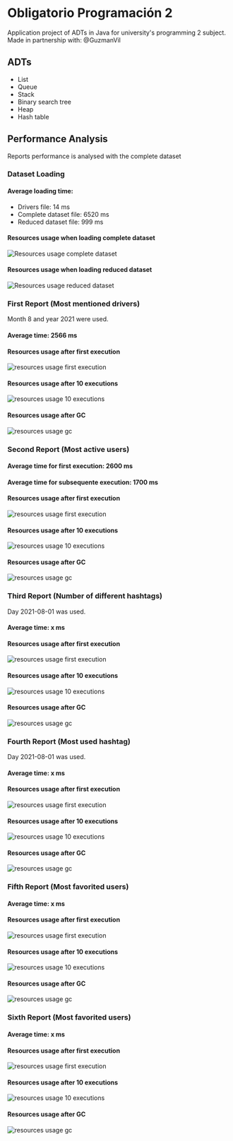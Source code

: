 # Obligatorio Programación 2
Application project of ADTs in Java for university's programming 2 subject.  
Made in partnership with: @GuzmanVil

## ADTs
- List
- Queue
- Stack
- Binary search tree
- Heap
- Hash table

## Performance Analysis
Reports performance is analysed with the complete dataset

### Dataset Loading
#### Average loading time:
- Drivers file: 14 ms
- Complete dataset file: 6520 ms
- Reduced dataset file: 999 ms

#### Resources usage when loading complete dataset
![Resources usage complete dataset](docs/load_complete_dataset.png)

#### Resources usage when loading reduced dataset
![Resources usage reduced dataset](docs/load_reduced_dataset.png)

### First Report (Most mentioned drivers)
Month 8 and year 2021 were used.
#### Average time: 2566 ms
#### Resources usage after first execution
![resources usage first execution](docs/report_1_first_execution.png)
#### Resources usage after 10 executions
![resources usage 10 executions](docs/report_1_10_executions.png)
#### Resources usage after GC
![resources usage gc](docs/report_1_gc.png)

### Second Report (Most active users)
#### Average time for first execution: 2600 ms
#### Average time for subsequente execution: 1700 ms
#### Resources usage after first execution
![resources usage first execution](docs/report_2_first_execution.png)
#### Resources usage after 10 executions
![resources usage 10 executions](docs/report_2_10_executions.png)
#### Resources usage after GC
![resources usage gc](docs/report_2_gc.png)

### Third Report (Number of different hashtags)
Day 2021-08-01 was used.
#### Average time: x ms
#### Resources usage after first execution
![resources usage first execution](docs/report_3_first_execution.png)
#### Resources usage after 10 executions
![resources usage 10 executions](docs/report_3_10_executions.png)
#### Resources usage after GC
![resources usage gc](docs/report_3_gc.png)

### Fourth Report (Most used hashtag)
Day 2021-08-01 was used.
#### Average time: x ms
#### Resources usage after first execution
![resources usage first execution](docs/report_4_first_execution.png)
#### Resources usage after 10 executions
![resources usage 10 executions](docs/report_4_10_executions.png)
#### Resources usage after GC
![resources usage gc](docs/report_4_gc.png)

### Fifth Report (Most favorited users)
#### Average time: x ms
#### Resources usage after first execution
![resources usage first execution](docs/report_5_first_execution.png)
#### Resources usage after 10 executions
![resources usage 10 executions](docs/report_5_10_executions.png)
#### Resources usage after GC
![resources usage gc](docs/report_5_gc.png)

### Sixth Report (Most favorited users)
#### Average time: x ms
#### Resources usage after first execution
![resources usage first execution](docs/report_6_first_execution.png)
#### Resources usage after 10 executions
![resources usage 10 executions](docs/report_6_10_executions.png)
#### Resources usage after GC
![resources usage gc](docs/report_6_gc.png)